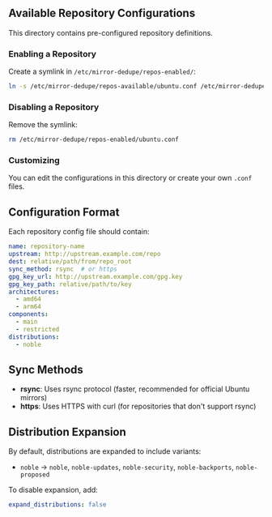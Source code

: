 <!--
README.md : Ubuntu mirror synchronisation with global deduplication

Copyright (c) 2025 Tim Hosking
Email: tim@mungerware.com
Website: https://github.com/munger
Licence: MIT
-->

## Available Repository Configurations

This directory contains pre-configured repository definitions.

### Enabling a Repository

Create a symlink in `/etc/mirror-dedupe/repos-enabled/`:

```bash
ln -s /etc/mirror-dedupe/repos-available/ubuntu.conf /etc/mirror-dedupe/repos-enabled/
```

### Disabling a Repository

Remove the symlink:

```bash
rm /etc/mirror-dedupe/repos-enabled/ubuntu.conf
```

### Customizing

You can edit the configurations in this directory or create your own `.conf` files.

## Configuration Format

Each repository config file should contain:

```yaml
name: repository-name
upstream: http://upstream.example.com/repo
dest: relative/path/from/repo_root
sync_method: rsync  # or https
gpg_key_url: http://upstream.example.com/gpg.key
gpg_key_path: relative/path/to/key
architectures:
  - amd64
  - arm64
components:
  - main
  - restricted
distributions:
  - noble
```

## Sync Methods

- **rsync**: Uses rsync protocol (faster, recommended for official Ubuntu mirrors)
- **https**: Uses HTTPS with curl (for repositories that don't support rsync)

## Distribution Expansion

By default, distributions are expanded to include variants:
- `noble` → `noble`, `noble-updates`, `noble-security`, `noble-backports`, `noble-proposed`

To disable expansion, add:
```yaml
expand_distributions: false
```
